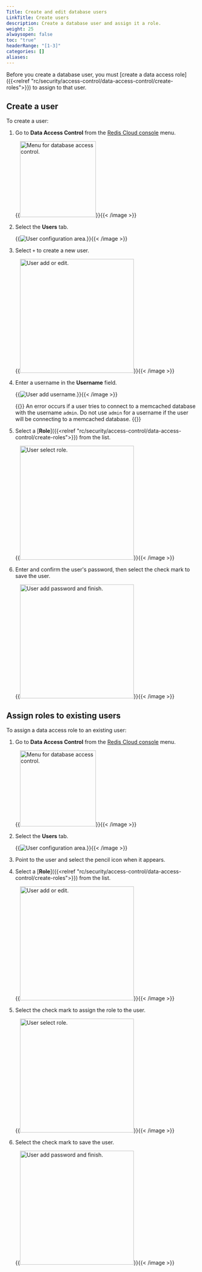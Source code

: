 ```yaml
---
Title: Create and edit database users
LinkTitle: Create users
description: Create a database user and assign it a role.
weight: 25
alwaysopen: false
toc: "true"
headerRange: "[1-3]"
categories: []
aliases: 
---
```


Before you create a database user, you must [create a data access role]({{<relref "rc/security/access-control/data-access-control/create-roles">}}) to assign to that user.

## Create a user

To create a user:

1. Go to **Data Access Control** from the [Redis Cloud console](https://app.redislabs.com/#/) menu.

    {{<image filename="images/rc/data-access-control-menu.png" width="200px" alt="Menu for database access control." >}}{{< /image >}}

1. Select the **Users** tab.

    {{<image filename="images/rc/data-access-control-users-no-users.png" alt="User configuration area." >}}{{< /image >}}

2. Select `+` to create a new user.

    {{<image filename="images/rc/data-access-control-users-add-or-edit.png" width="300px" alt="User add or edit." >}}{{< /image >}}

3. Enter a username in the **Username** field.

    {{<image filename="images/rc/data-access-control-users-add.png" alt="User add username." >}}{{< /image >}}

    {{<note>}}
An error occurs if a user tries to connect to a memcached database with the username `admin`. Do not use `admin` for a username if the user will be connecting to a memcached database.
    {{</note>}}

1. Select a [**Role**]({{<relref "rc/security/access-control/data-access-control/create-roles">}}) from the list.

    {{<image filename="images/rc/data-access-control-users-add-role.png" width="300px" alt="User select role." >}}{{< /image >}}

1. Enter and confirm the user's password, then select the check mark to save the user. 

    {{<image filename="images/rc/data-access-control-users-password-and-finish.png" width="300px" alt="User add password and finish." >}}{{< /image >}}


## Assign roles to existing users

To assign a data access role to an existing user:

1. Go to **Data Access Control** from the [Redis Cloud console](https://app.redislabs.com/#/) menu.

    {{<image filename="images/rc/data-access-control-menu.png" width="200px" alt="Menu for database access control." >}}{{< /image >}}

1. Select the **Users** tab.

    {{<image filename="images/rc/data-access-control-users.png" alt="User configuration area." >}}{{< /image >}}

1. Point to the user and select the pencil icon when it appears.

1. Select a [**Role**]({{<relref "rc/security/access-control/data-access-control/create-roles">}}) from the list.

    {{<image filename="images/rc/data-access-control-users-add-or-edit.png" width="300px" alt="User add or edit." >}}{{< /image >}}

1. Select the check mark to assign the role to the user.

    {{<image filename="images/rc/data-access-control-users-add-role.png" width="300px" alt="User select role." >}}{{< /image >}}

1. Select the check mark to save the user. 

    {{<image filename="images/rc/data-access-control-users-password-and-finish.png" width="300px" alt="User add password and finish." >}}{{< /image >}}